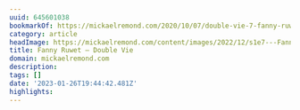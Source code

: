 ```yaml
---
uuid: 645601038
bookmarkOf: https://mickaelremond.com/2020/10/07/double-vie-7-fanny-ruwet/
category: article
headImage: https://mickaelremond.com/content/images/2022/12/s1e7---Fanny-Ruwet--2560---1440px-.png
title: Fanny Ruwet – Double Vie
domain: mickaelremond.com
description:
tags: []
date: '2023-01-26T19:44:42.481Z'
highlights:
---
```





